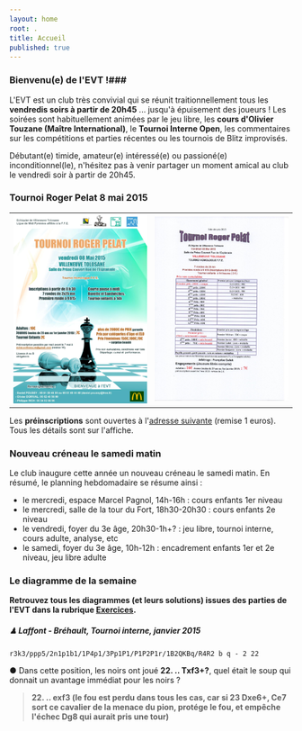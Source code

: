 ```yaml
---
layout: home
root: .
title: Accueil
published: true
---
```


### Bienvenu(e) de l'EVT !###

L'EVT est un club très convivial qui se réunit traitionnellement tous les **vendredis soirs à partir de 20h45** ... jusqu'à épuisement des joueurs ! Les soirées sont habituellement animées par le jeu libre, les **cours d'Olivier Touzane (Maître International)**, le **Tournoi Interne Open**, les commentaires sur les compétitions et parties récentes ou les tournois de Blitz improvisés.

Débutant(e) timide, amateur(e) intéressé(e) ou passioné(e) inconditionnel(le), n'hésitez pas à venir partager un moment amical au club le vendredi soir à partir de 20h45.

### Tournoi Roger Pelat 8 mai 2015
<table style="border: 0"><tr><td style="border: 0">
<a href="/documents/affiche_tournoi_2015.pdf"><img src="/images/affiche-pelat-2015.png" /></a></td>
<td style="border: 0"><a href="/images/tournoi-2015-prix.jpg"><img src="/images/tournoi-2015-prix.jpg" style="width: 400px;"/></a></td>
</tr></table>

Les **préinscriptions** sont ouvertes à l'[adresse suivante](mailto:echecsvilleneuve@gmail.com) (remise 1 euros). Tous les détails sont sur l'affiche.

### Nouveau créneau le samedi matin ###

Le club inaugure cette année un nouveau créneau le samedi matin. En résumé, le planning hebdomadaire se résume ainsi :

- le mercredi, espace Marcel Pagnol, 14h-16h : cours enfants 1er niveau
- le mercredi, salle de la tour du Fort, 18h30-20h30 : cours enfants 2e niveau
- le vendredi, foyer du 3e âge, 20h30-1h+? : jeu libre, tournoi interne, cours adulte, analyse, etc
- le samedi, foyer du 3e âge, 10h-12h : encadrement enfants 1er et 2e niveau, jeu libre adulte

### Le diagramme de la semaine ###

**Retrouvez tous les diagrammes (et leurs solutions) issues des parties de l'EVT dans la rubrique [Exercices](http://echiquier-villeneuve-tolosane.github.io/exercices.html "Exercices").**

##### &#9823; **Laffont - Bréhault**, *Tournoi interne, janvier 2015*

`r3k3/ppp5/2n1p1b1/1P4p1/3Pp1P1/P1P2P1r/1B2QKBq/R4R2 b q - 2 22`

&#9679; Dans cette position, les noirs ont joué **22. .. Txf3+?**, quel était le soup qui donnait un avantage immédiat pour les noirs ?

> **22. .. exf3 (le fou est perdu dans tous les cas, car si 23 Dxe6+, Ce7 sort ce cavalier de la menace du pion, protége le fou, et empêche l'échec Dg8 qui aurait pris une tour)**